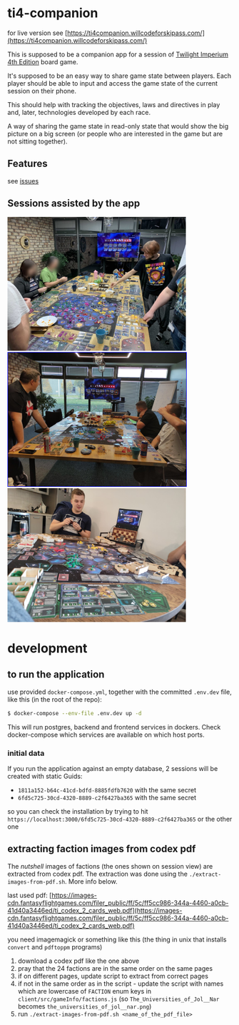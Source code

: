# ti4-companion

for live version see [https://ti4companion.willcodeforskipass.com/](https://ti4companion.willcodeforskipass.com/)

This is supposed to be a companion app for a session of [Twilight Imperium 4th Edition](https://twilight-imperium.fandom.com/wiki/Twilight_Imperium_Wiki#Fourth_Edition) board game.

It's supposed to be an easy way to share game state between players.
Each player should be able to input and access the game state of the current session on their phone.

This should help with tracking the objectives, laws and directives in play and, later, technologies developed by each race.

A way of sharing the game state in read-only state that would show the big picture on a big screen (or people who are interested in the game but are not sitting together).

## Features

see [issues](https://github.com/tarnas14/ti4-companion/issues)

## Sessions assisted by the app

<img src="docs/ti_session_7_big.jpg" alt="big session with 7 people" title="big session with 7 people" width="400"/>
<a href="https://ti4companion.willcodeforskipass.com/3c085427-6e9a-4716-ac8d-b7e2c0bda11b"><img style="border: 1px solid blue" src="docs/ti_session_4_big.jpg" alt="session for 4 players with a big screen" title="session for 4 players with a big screen" width="400"/></a>
<img src="docs/ti_session_4_small.jpg" alt="session for 4 players at friend's house with a laptop as dashboard" title="session for 4 players at friend's house with a laptop as dashboard" width="400"/>

# development

## to run the application

use provided `docker-compose.yml`, together with the committed `.env.dev` file, like this (in the root of the repo):

```bash
$ docker-compose --env-file .env.dev up -d
```

This will run postgres, backend and frontend services in dockers.
Check docker-compose which services are available on which host ports.

### initial data

If you run the application against an empty database, 2 sessions will be created with static Guids:

- `1811a152-b64c-41cd-bdfd-8885fdfb7620` with the same secret
- `6fd5c725-30cd-4320-8889-c2f6427ba365` with the same secret

so you can check the installation by trying to hit `https://localhost:3000/6fd5c725-30cd-4320-8889-c2f6427ba365` or the other one

## extracting faction images from codex pdf

The _nutshell_ images of factions (the ones shown on session view) are extracted from codex pdf.
The extraction was done using the `./extract-images-from-pdf.sh`.
More info below.

last used pdf: [https://images-cdn.fantasyflightgames.com/filer_public/ff/5c/ff5cc986-344a-4460-a0cb-41d40a3446ed/ti_codex_2_cards_web.pdf](https://images-cdn.fantasyflightgames.com/filer_public/ff/5c/ff5cc986-344a-4460-a0cb-41d40a3446ed/ti_codex_2_cards_web.pdf)

you need imagemagick or something like this (the thing in unix that installs `convert` and `pdftoppm` programs)

1. download a codex pdf like the one above
1. pray that the 24 factions are in the same order on the same pages
1. if on different pages, update script to extract from correct pages
1. if not in the same order as in the script - update the script with names which are lowercase of `FACTION` enum keys in `client/src/gameInfo/factions.js` (so `The_Universities_of_Jol__Nar` becomes `the_universities_of_jol__nar.png`)
1. run `./extract-images-from-pdf.sh <name_of_the_pdf_file>`
